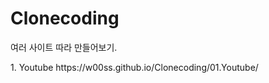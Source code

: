 # Clonecoding

<p>여러 사이트 따라 만들어보기.</p>
<p>1. Youtube https://w00ss.github.io/Clonecoding/01.Youtube/</p>
